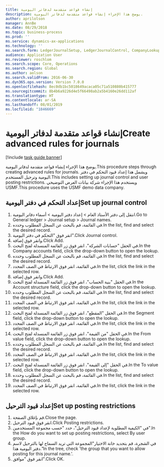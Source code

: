 ```yaml
---
title: إنشاء قواعد متقدمة لدفاتر اليومية
description: يوضح هذا الإجراء إنشاء قواعد متقدمة لدفاتر اليومية.
author: aprilolson
manager: AnnBe
ms.date: 08/29/2018
ms.topic: business-process
ms.prod: ''
ms.service: dynamics-ax-applications
ms.technology: ''
ms.search.form: LedgerJournalSetup, LedgerJournalControl, CompanyLookup, LedgerJournalPostControl
audience: Application User
ms.reviewer: roschlom
ms.search.scope: Core, Operations
ms.search.region: Global
ms.author: aolson
ms.search.validFrom: 2016-06-30
ms.dyn365.ops.version: Version 7.0.0
ms.openlocfilehash: 8ec0db1bc5018649acaca05c71a510880b415777
ms.sourcegitcommit: 8b4b6a9226d4e5f66498ab2a5b4160e26dd112af
ms.translationtype: HT
ms.contentlocale: ar-SA
ms.lasthandoff: 08/01/2019
ms.locfileid: "1846669"
---
```

# <a name="create-advanced-rules-for-journals"></a><span data-ttu-id="5124e-103">إنشاء قواعد متقدمة لدفاتر اليومية</span><span class="sxs-lookup"><span data-stu-id="5124e-103">Create advanced rules for journals</span></span>

[!include [task guide banner](../../includes/task-guide-banner.md)]

<span data-ttu-id="5124e-104">يوضح هذا الإجراء إنشاء قواعد متقدمة لدفاتر اليومية.</span><span class="sxs-lookup"><span data-stu-id="5124e-104">This procedure steps through creating advanced rules for journals.</span></span> <span data-ttu-id="5124e-105">ويشمل هذا إعداد قيود التحكم في دفتر اليومية وترحيل المستخدم.</span><span class="sxs-lookup"><span data-stu-id="5124e-105">This includes setting up journal control and user posting restrictions.</span></span> <span data-ttu-id="5124e-106">ويستخدم هذا الإجراء شركة بيانات العرض التوضيحي USMF.</span><span class="sxs-lookup"><span data-stu-id="5124e-106">This procedure uses the USMF demo data company.</span></span>


## <a name="set-up-journal-control"></a><span data-ttu-id="5124e-107">إعداد التحكم في دفتر اليومية</span><span class="sxs-lookup"><span data-stu-id="5124e-107">Set up journal control</span></span>
1. <span data-ttu-id="5124e-108">انتقل إلى دفتر الأستاذ العام > إعداد دفتر اليومية > أسماء دفاتر اليومية.</span><span class="sxs-lookup"><span data-stu-id="5124e-108">Go to General ledger > Journal setup > Journal names.</span></span>
2. <span data-ttu-id="5124e-109">في القائمة، قم بالبحث عن السجل المطلوب وحدده.</span><span class="sxs-lookup"><span data-stu-id="5124e-109">In the list, find and select the desired record.</span></span>
3. <span data-ttu-id="5124e-110">انقر فوق "التحكم في دفتر اليومية".</span><span class="sxs-lookup"><span data-stu-id="5124e-110">Click Journal control.</span></span>
4. <span data-ttu-id="5124e-111">وانقر فوق إضافة.</span><span class="sxs-lookup"><span data-stu-id="5124e-111">Click Add.</span></span>
5. <span data-ttu-id="5124e-112">في الحقل "حسابات الشركة"، انقر فوق زر القائمة المنسدلة لفتح البحث.</span><span class="sxs-lookup"><span data-stu-id="5124e-112">In the Company accounts field, click the drop-down button to open the lookup.</span></span>
6. <span data-ttu-id="5124e-113">في القائمة، قم بالبحث عن السجل المطلوب وحدده.</span><span class="sxs-lookup"><span data-stu-id="5124e-113">In the list, find and select the desired record.</span></span>
7. <span data-ttu-id="5124e-114">في القائمة، انقر فوق الارتباط في الصف المحدد.</span><span class="sxs-lookup"><span data-stu-id="5124e-114">In the list, click the link in the selected row.</span></span>
8. <span data-ttu-id="5124e-115">وانقر فوق إضافة.</span><span class="sxs-lookup"><span data-stu-id="5124e-115">Click Add.</span></span>
9. <span data-ttu-id="5124e-116">في الحقل "بنية الحساب"، انقر فوق زر القائمة المنسدلة لفتح البحث.</span><span class="sxs-lookup"><span data-stu-id="5124e-116">In the Account structure field, click the drop-down button to open the lookup.</span></span>
10. <span data-ttu-id="5124e-117">في القائمة، قم بالبحث عن السجل المطلوب وحدده.</span><span class="sxs-lookup"><span data-stu-id="5124e-117">In the list, find and select the desired record.</span></span>
11. <span data-ttu-id="5124e-118">في القائمة، انقر فوق الارتباط في الصف المحدد.</span><span class="sxs-lookup"><span data-stu-id="5124e-118">In the list, click the link in the selected row.</span></span>
12. <span data-ttu-id="5124e-119">في الحقل "المقطع"، انقر فوق زر القائمة المنسدلة لفتح البحث.</span><span class="sxs-lookup"><span data-stu-id="5124e-119">In the Segment field, click the drop-down button to open the lookup.</span></span>
13. <span data-ttu-id="5124e-120">في القائمة، انقر فوق الارتباط في الصف المحدد.</span><span class="sxs-lookup"><span data-stu-id="5124e-120">In the list, click the link in the selected row.</span></span>
14. <span data-ttu-id="5124e-121">في الحقل "من القيمة"، انقر فوق زر القائمة المنسدلة لفتح البحث.</span><span class="sxs-lookup"><span data-stu-id="5124e-121">In the From value field, click the drop-down button to open the lookup.</span></span>
15. <span data-ttu-id="5124e-122">في القائمة، قم بالبحث عن السجل المطلوب وحدده.</span><span class="sxs-lookup"><span data-stu-id="5124e-122">In the list, find and select the desired record.</span></span>
16. <span data-ttu-id="5124e-123">في القائمة، انقر فوق الارتباط في الصف المحدد.</span><span class="sxs-lookup"><span data-stu-id="5124e-123">In the list, click the link in the selected row.</span></span>
17. <span data-ttu-id="5124e-124">في الحقل "إلى القيمة‬"، انقر فوق زر القائمة المنسدلة لفتح البحث.</span><span class="sxs-lookup"><span data-stu-id="5124e-124">In the To value field, click the drop-down button to open the lookup.</span></span>
18. <span data-ttu-id="5124e-125">في القائمة، قم بالبحث عن السجل المطلوب وحدده.</span><span class="sxs-lookup"><span data-stu-id="5124e-125">In the list, find and select the desired record.</span></span>
19. <span data-ttu-id="5124e-126">في القائمة، انقر فوق الارتباط في الصف المحدد.</span><span class="sxs-lookup"><span data-stu-id="5124e-126">In the list, click the link in the selected row.</span></span>

## <a name="set-up-posting-restrictions"></a><span data-ttu-id="5124e-127">إعداد قيود الترحيل</span><span class="sxs-lookup"><span data-stu-id="5124e-127">Set up posting restrictions</span></span>
1. <span data-ttu-id="5124e-128">قم بإغلاق الصفحة.</span><span class="sxs-lookup"><span data-stu-id="5124e-128">Close the page.</span></span>
2. <span data-ttu-id="5124e-129">انقر فوق ‏‏قيود الترحيل.</span><span class="sxs-lookup"><span data-stu-id="5124e-129">Click Posting restrictions.</span></span>
3. <span data-ttu-id="5124e-130">في "الكيفية المطلوبة لإعداد قيود الترحيل"، حدد "حسب مجموعة المستخدمين".</span><span class="sxs-lookup"><span data-stu-id="5124e-130">In the How do you want to set up posting restrictions, select By user group.</span></span>
4. <span data-ttu-id="5124e-131">في الشجرة، قم بتحديد خانة الاختيار"المجموعة التي تريد السماح لها بالترحيل لاسم دفتر اليومية هذا."</span><span class="sxs-lookup"><span data-stu-id="5124e-131">In the tree, check 'the group that you want to allow posting for this journal name.'.</span></span>
5. <span data-ttu-id="5124e-132">انقر فوق "موافق".</span><span class="sxs-lookup"><span data-stu-id="5124e-132">Click OK.</span></span>

